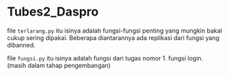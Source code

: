 # Tubes2_Daspro

file ```terlarang.py``` itu isinya adalah fungsi-fungsi penting yang mungkin bakal cukup sering dipakai. Beberapa diantarannya ada replikasi dari fungsi yang dibanned.

file ```fungsi.py``` itu isinya adalah fungsi dari tugas nomor 1. fungsi login. (masih dalam tahap pengembangan)
